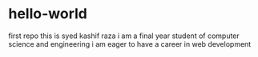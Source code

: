 # hello-world
first repo
this is syed kashif raza 
i am a final year student of computer science and engineering 
i am eager to have a career in web development 
